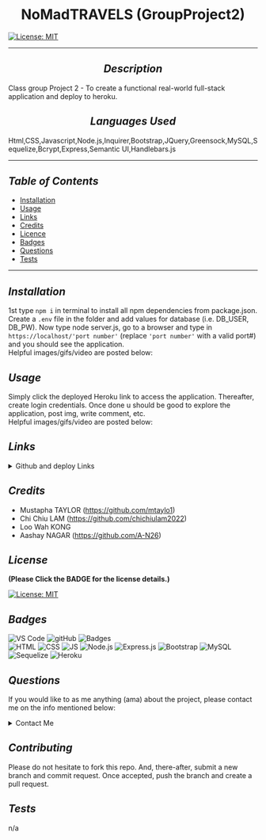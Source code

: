 # <div align="center"> **NoMadTRAVELS (GroupProject2)** </div>

[![License: MIT](https://img.shields.io/badge/License-MIT-yellow.svg)](https://choosealicense.com/licenses/mit/)

---

## <div align="center"> _Description_ </div>

Class group Project 2 - To create a functional real-world full-stack application and deploy to heroku.

## <div align="center"> _Languages Used_ </div>

Html,CSS,Javascript,Node.js,Inquirer,Bootstrap,JQuery,Greensock,MySQL,Sequelize,Bcrypt,Express,Semantic UI,Handlebars.js

---

## _Table of Contents_

- [Installation](#Installation)
- [Usage](#Usage)
- [Links](#Links)
- [Credits](#Credits)
- [Licence](#License)
- [Badges](#Badges)
- [Questions](#Questions)
- [Tests](#Tests)

---

## _Installation_

1st type `npm i` in terminal to install all npm dependencies from package.json. Create a `.env` file in the folder and add values for database (i.e. DB_USER, DB_PW). Now type node server.js, go to a browser and type in `https://localhost/'port number'` (replace `'port number'` with a valid port#) and you should see the application.</br> Helpful images/gifs/video are posted below:

## _Usage_

Simply click the deployed Heroku link to access the application. Thereafter, create login credentials. Once done u should be good to explore the application, post img, write comment, etc.</br>
Helpful images/gifs/video are posted below:

## _Links_

<details>

<summary>Github and deploy Links</summary>

> repo: <https://github.com/A-N26/Proj2-TravelBlogImgHosting->

- > Heroku: In process...

</details>

## _Credits_

- Mustapha TAYLOR (<https://github.com/mtaylo1>)
- Chi Chiu LAM (<https://github.com/chichiulam2022>)
- Loo Wah KONG
- Aashay NAGAR (<https://github.com/A-N26>)

## _License_

**(Please Click the BADGE for the license details.)**

[![License: MIT](https://img.shields.io/badge/License-MIT-yellow.svg)](https://choosealicense.com/licenses/mit/)

## _Badges_

![VS Code](https://img.shields.io/badge/Visual_Studio_Code-0078D4?style=for-the-badge&logo=visual%20studio%20code&logoColor=white) ![gitHub](https://img.shields.io/badge/GitHub-100000?style=for-the-badge&logo=github&logoColor=white) ![Badges](https://img.shields.io/badge/dev.to-0A0A0A?style=for-the-badge&logo=devdotto&logoColor=white) </br> ![HTML](https://img.shields.io/badge/HTML5-E34F26?style=for-the-badge&logo=html5&logoColor=white) ![CSS](https://img.shields.io/badge/CSS3-1572B6?style=for-the-badge&logo=css3&logoColor=white) ![JS](https://img.shields.io/badge/JavaScript-323330?style=for-the-badge&logo=javascript&logoColor=F7DF1E) ![Node.js](https://img.shields.io/badge/Node.js-43853D?style=for-the-badge&logo=node.js&logoColor=white) ![Express.js](https://img.shields.io/badge/Express.js-404D59?style=for-the-badge) ![Bootstrap](https://img.shields.io/badge/Bootstrap-563D7C?style=for-the-badge&logo=bootstrap&logoColor=white) ![MySQL](https://img.shields.io/badge/MySQL-00000F?style=for-the-badge&logo=mysql&logoColor=white) ![Sequelize](https://img.shields.io/badge/sequelize-323330?style=for-the-badge&logo=sequelize&logoColor=blue) ![Heroku](https://img.shields.io/badge/Heroku-430098?style=for-the-badge&logo=heroku&logoColor=white)

## _Questions_

If you would like to as me anything (ama) about the project, please contact me on the info mentioned below:

<details>

<summary>Contact Me</summary>

- [Mustapha taylor](https://github.com/mtaylo1), [Aashay Nagar](A-N26), [Chi Chiu Lam](chichiulam2022) & [Loo Wah Kong]

- [My e-mail](Soon...)

</details>

## _Contributing_

Please do not hesitate to fork this repo. And, there-after, submit a new branch and commit request. Once accepted, push the branch and create a pull request.

## _Tests_

n/a
